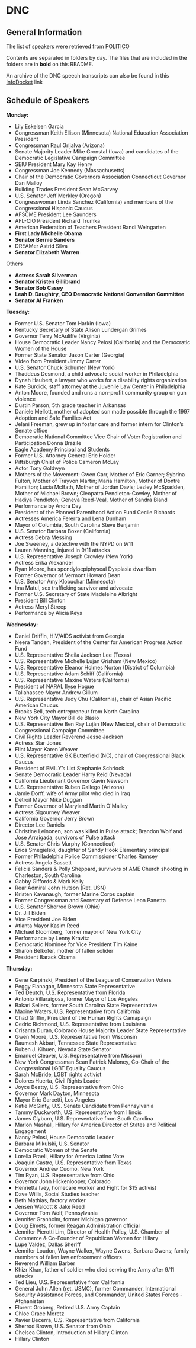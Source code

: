 # DNC

## General Information

The list of speakers were retrieved from [POLITICO](https://www.politico.com/story/2016/07/dnc-2016-schedule-of-events-and-speakers-225617) 

Contents are separated in folders by day. The files that are included in the folders are in **bold** on this README.

An archive of the DNC speech transcripts can also be found in this [InfoDocket](https://www.infodocket.com/2016/07/26/in-the-news-text-of-speeches-delivered-at-2016-democratic-national-convention/) link

## Schedule of Speakers

**Monday:**   
 
- Lily Eskelsen Garcia  
- Congressman Keith Ellison (Minnesota)
National Education Association President 
- Congressman Raul Grijalva (Arizona)  
- Senate Majority Leader Mike Gronstal (Iowa) and candidates of the Democratic Legislative Campaign Committee
- SEIU President Mary Kay Henry
- Congressman Joe Kennedy (Massachusetts)
- Chair of the Democratic Governors Association Connecticut Governor Dan Malloy
- Building Trades President Sean McGarvey 
- U.S. Senator Jeff Merkley (Oregon)
- Congresswoman Linda Sanchez (California) and members of the Congressional Hispanic Caucus
- AFSCME President Lee Saunders
- AFL-CIO President Richard Trumka
- American Federation of Teachers President Randi Weingarten
- **First Lady Michelle Obama**
- **Senator Bernie Sanders**
- DREAMer Astrid Silva
- **Senator Elizabeth Warren**

Others

- **Actress Sarah Silverman**
- **Senator Kristen Gillibrand**
- **Senator Bob Casey**
- **Leah D. Daughtry, CEO Democratic National Convention Committee**
- **Senator Al Franken**


**Tuesday:**

- Former U.S. Senator Tom Harkin (Iowa)
- Kentucky Secretary of State Alison Lundergan Grimes
- Governor Terry McAuliffe (Virginia)
- House Democratic Leader Nancy Pelosi (California) and the Democratic Women of the House
- Former State Senator Jason Carter (Georgia)
- Video from President Jimmy Carter
- U.S. Senator Chuck Schumer (New York)
- Thaddeus Desmond, a child advocate social worker in Philadelphia
- Dynah Haubert, a lawyer who works for a disability rights organization
- Kate Burdick, staff attorney at the Juvenile Law Center in Philadelphia 
- Anton Moore, founded and runs a non-profit community group on gun violence 
- Dustin Parson, 5th grade teacher in Arkansas 
- Daniele Mellott, mother of adopted son made possible through the 1997 Adoption and Safe Families Act 
- Jelani Freeman, grew up in foster care and former intern for Clinton’s Senate office
- Democratic National Committee Vice Chair of Voter Registration and Participation Donna Brazile
- Eagle Academy Principal and Students
- Former U.S. Attorney General Eric Holder
- Pittsburgh Chief of Police Cameron McLay
- Actor Tony Goldwyn
- Mothers of the Movement: Gwen Carr, Mother of Eric Garner; Sybrina Fulton, Mother of Trayvon Martin; Maria Hamilton, Mother of Dontré Hamilton; Lucia McBath, Mother of Jordan Davis; Lezley McSpadden, Mother of Michael Brown; Cleopatra Pendleton-Cowley, Mother of Hadiya Pendleton; Geneva Reed-Veal, Mother of Sandra Bland
- Performance by Andra Day
- President of the Planned Parenthood Action Fund Cecile Richards
- Actresses America Fererra and Lena Dunham
- Mayor of Columbia, South Carolina Steve Benjamin
- U.S. Senator Barbara Boxer (California)
- Actress Debra Messing 
- Joe Sweeney, a detective with the NYPD on 9/11
- Lauren Manning, injured in 9/11 attacks
- U.S. Representative Joseph Crowley (New York)
- Actress Erika Alexander 
- Ryan Moore, has spondyloepiphyseal Dysplasia dwarfism
- Former Governor of Vermont Howard Dean
- U.S. Senator Amy Klobuchar (Minnesota)
- Ima Matul, sex trafficking survivor and advocate 
- Former U.S. Secretary of State Madeleine Albright
- President Bill Clinton
- Actress Meryl Streep
- Performance by Alicia Keys

**Wednesday:** 

- Daniel Driffin, HIV/AIDS activist from Georgia
- Neera Tanden, President of the Center for American Progress Action Fund
- U.S. Representative Sheila Jackson Lee (Texas)
- U.S. Representative Michelle Lujan Grisham (New Mexico)
- U.S. Representative Eleanor Holmes Norton (District of Columbia)
- U.S. Representative Adam Schiff (California)
- U.S. Representative Maxine Waters (California)
- President of NARAL Ilyse Hogue
- Tallahassee Mayor Andrew Gillum
- U.S. Representative Judy Chu (California), chair of Asian Pacific American Caucus
- Brooks Bell, tech entrepreneur from North Carolina
- New York City Mayor Bill de Blasio
- U.S. Representative Ben Ray Luján (New Mexico), chair of Democratic Congressional Campaign Committee
- Civil Rights Leader Reverend Jesse Jackson
- Actress Star Jones
- Flint Mayor Karen Weaver
- U.S. Representative GK Butterfield (NC), chair of Congressional Black Caucus
- President of EMILY’s List Stephanie Schriock
- Senate Democratic Leader Harry Reid (Nevada)
- California Lieutenant Governor Gavin Newsom
- U.S. Representative Ruben Gallego (Arizona)
- Jamie Dorff, wife of Army pilot who died in Iraq
- Detroit Mayor Mike Duggan
- Former Governor of Maryland Martin O'Malley
- Actress Sigourney Weaver
- California Governor Jerry Brown
- Director Lee Daniels
- Christine Leinonen, son was killed in Pulse attack; Brandon Wolf and Jose Arraigada, survivors of Pulse attack
- U.S. Senator Chris Murphy (Connecticut)
- Erica Smegielski, daughter of Sandy Hook Elementary principal 
- Former Philadelphia Police Commissioner Charles Ramsey
- Actress Angela Bassett
- Felicia Sanders & Polly Sheppard, survivors of AME Church shooting in Charleston, South Carolina
- Gabby Giffords & Mark Kelly
- Rear Admiral John Hutson (Ret. USN)
- Kristen Kavanaugh, former Marine Corps captain
- Former Congressman and Secretary of Defense Leon Panetta
- U.S. Senator Sherrod Brown (Ohio)
- Dr. Jill Biden
- Vice President Joe Biden
- Atlanta Mayor Kasim Reed
- Michael Bloomberg, former mayor of New York City
- Performance by Lenny Kravitz
- Democratic Nominee for Vice President Tim Kaine
- Sharon Belkofer, mother of fallen solider
- President Barack Obama


**Thursday:**

-  Gene Karpinski, President of the League of Conservation Voters
-  Peggy Flanagan, Minnesota State Representative
-  Ted Deutch, U.S. Representative from Florida
-  Antonio Villaraigosa, former Mayor of Los Angeles
-  Bakari Sellers, former South Carolina State Representative
-  Maxine Waters, U.S. Representative from California
-  Chad Griffin, President of the Human Rights Camapaign
-  Cedric Richmond, U.S. Representative from Louisiana
-  Crisanta Duran, Colorado House Majority Leader State Representative
-  Gwen Moore, U.S. Representative from Wisconsin
-  Raumesh Akbari, Tennessee State Representative
-  Ruben J. Kihuen, Nevada State Senator
-  Emanuel Cleaver, U.S. Representative from Missouri
-  New York Congressman Sean Patrick Maloney, Co-Chair of the Congressional LGBT Equality Caucus
-  Sarah McBride, LGBT rights activist
-  Dolores Huerta, Civil Rights Leader
-  Joyce Beatty, U.S. Representative from Ohio
-  Governor Mark Dayton, Minnesota
-  Mayor Eric Garcetti, Los Angeles
-  Katie McGinty, U.S. Senate Candidate from Pennsylvania
-  Tammy Duckworth, U.S. Representative from Illinois
-  James Clyburn, U.S. Representative from South Carolina
-  Marlon Mashall, Hillary for America Director of States and Political Engagement
-  Nancy Pelosi, House Democratic Leader
-  Barbara Mikulski, U.S. Senator
-  Democratic Women of the Senate
-  Lorella Praeli, Hillary for America Latino Vote
-  Joaquin Castro, U.S. Representative from Texas
-  Governor Andrew Cuomo, New York
-  Tim Ryan, U.S. Representative from Ohio
-  Governor John Hickenlooper, Colorado
-  Henrietta Ivey, homecare worker and Fight for $15 activist
-  Dave Willis, Social Studies teacher
-  Beth Mathias, factory worker
-  Jensen Walcott & Jake Reed
-  Governor Tom Wolf, Pennsylvania
-  Jennifer Granholm, former Michigan governor
-  Doug Elmets, former Reagan Administration official
-  Jennifer Pierotti Lim, Director of Health Policy, U.S. Chamber of Commerce & Co-Founder of Republican Women for Hillary
-  Lupe Valdez, Dallas Sheriff
-  Jennifer Loudon, Wayne Walker, Wayne Owens, Barbara Owens; family members of fallen law enforcement officers
-  Reverend William Barber
-  Khizr Khan, father of soldier who died serving the Army after 9/11 attacks
-  Ted Lieu, U.S. Representative from California
-  General John Allen (ret. USMC), former Commander, International Security Assistance Forces, and Commander, United States Forces - Afghanistan
-  Florent Groberg, Retired U.S. Army Captain 
-  Chloe Grace Moretz
-  Xavier Becerra, U.S. Representative from California
-  Sherrod Brown, U.S. Senator from Ohio
-  Chelsea Clinton, Introduction of Hillary Clinton
-  Hillary Clinton
